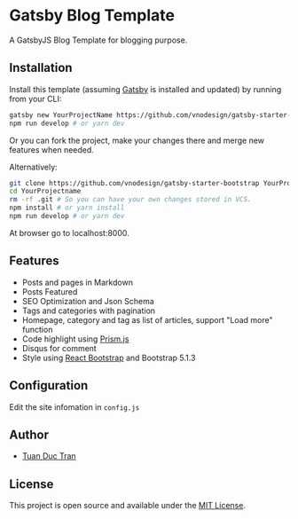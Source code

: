 # Gatsby Blog Template

A GatsbyJS Blog Template for blogging purpose.

## Installation

Install this template (assuming [Gatsby](https://github.com/gatsbyjs/gatsby/) is installed and updated) by running from your CLI:

```bash
gatsby new YourProjectName https://github.com/vnodesign/gatsby-starter-bootstrap
npm run develop # or yarn dev
```

Or you can fork the project, make your changes there and merge new features when needed.

Alternatively:

```bash
git clone https://github.com/vnodesign/gatsby-starter-bootstrap YourProjectName # Clone the project
cd YourProjectname
rm -rf .git # So you can have your own changes stored in VCS.
npm install # or yarn install
npm run develop # or yarn dev 
```

At browser go to localhost:8000.

## Features

* Posts and pages in Markdown
* Posts Featured
* SEO Optimization and Json Schema
* Tags and categories with pagination
* Homepage, category and tag as list of articles, support "Load more" function
* Code highlight using [Prism.js](https://prismjs.com/)
* Disqus for comment
* Style using [React Bootstrap](https://react-bootstrap.github.io/) and Bootstrap 5.1.3

## Configuration

Edit the site infomation in `config.js`

## Author

* [Tuan Duc Tran](https://github.com/tuanducdesign)

## License

This project is open source and available under the [MIT License](https://github.com/vnodesign/gatsby-starter-bootstrap/LICENSE).

